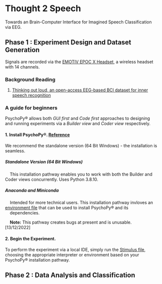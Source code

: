 # Thought 2 Speech
Towards an Brain-Computer Interface for Imagined Speech Classification via EEG. 
## Phase 1 : Experiment Design and Dataset Generation
Signals are recorded via the [EMOTIV EPOC X Headset](https://www.emotiv.com/epoc-x/), a wireless headset with 14 channels.

### Background Reading
1. [Thinking out loud, an open-access EEG-based BCI dataset for inner speech recognition](https://www.nature.com/articles/s41597-022-01147-2)

### A guide for beginners
PsychoPy® allows both *GUI* *first* and *Code* *first* approaches to designing and running experiments via a *Builder view* and *Coder view* respectively.


#### 1. Install PsychoPy®. [**Reference**](https://www.psychopy.org/download.html#pip-install)
We recommend the standalone version (64 Bit Windows) - the installation is seamless. 
##### Standalone Version (64 Bit Windows)

&nbsp;&nbsp;&nbsp;&nbsp;This installation pathway enables you to work with both the Builder and Coder views concurrently. Uses Python 3.8.10.


##### Anaconda and Miniconda
&nbsp;&nbsp;&nbsp;&nbsp;Intended for more technical users. This installation pathway invloves an [environment file](https://github.com/armaanchowfin/Thought2Speech/blob/main/Experiment%20Protocol%20-%20Pyschopy/psychopy-env.yml) that can be used to install PsychoPy® and its &nbsp;&nbsp;&nbsp;&nbsp;dependencies. 

&nbsp;&nbsp;&nbsp;&nbsp;**Note:** This pathway creates bugs at present and is unusable. [13/12/2022] 

 
#### 2. Begin the Experiment.
To perform the experiment via a local IDE, simply run the [Stimulus file](https://github.com/armaanchowfin/Thought2Speech/blob/main/Experiment%20Protocol%20-%20Pyschopy/stimuli_psycho.py), choosing the appropriate interpreter or environment based on your PsychoPy® installation pathway.

## Phase 2 : Data Analysis and Classification
